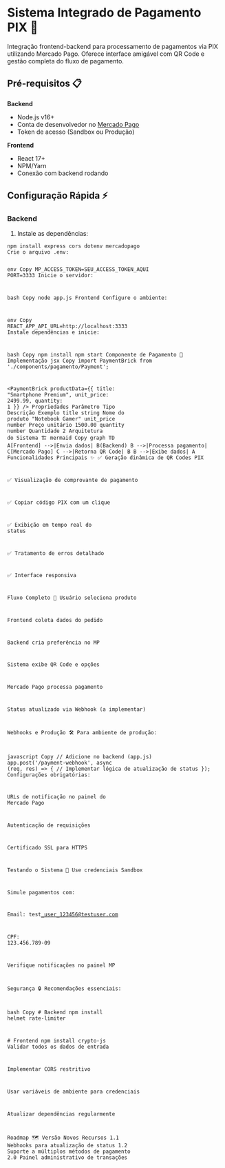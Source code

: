 <h1 class="code-line" data-line-start=0 data-line-end=1 ><a id="Sistema_Integrado_de_Pagamento_PIX__0"></a>Sistema Integrado de Pagamento PIX 🚀</h1>
<p class="has-line-data" data-line-start="2" data-line-end="3">Integração frontend-backend para processamento de pagamentos via PIX utilizando Mercado Pago. Oferece interface amigável com QR Code e gestão completa do fluxo de pagamento.</p>
<h2 class="code-line" data-line-start=4 data-line-end=5 ><a id="Prrequisitos__4"></a>Pré-requisitos 📋</h2>
<p class="has-line-data" data-line-start="6" data-line-end="7"><strong>Backend</strong></p>
<ul>
<li class="has-line-data" data-line-start="7" data-line-end="8">Node.js v16+</li>
<li class="has-line-data" data-line-start="8" data-line-end="9">Conta de desenvolvedor no <a href="https://www.mercadopago.com.br/">Mercado Pago</a></li>
<li class="has-line-data" data-line-start="9" data-line-end="11">Token de acesso (Sandbox ou Produção)</li>
</ul>
<p class="has-line-data" data-line-start="11" data-line-end="12"><strong>Frontend</strong></p>
<ul>
<li class="has-line-data" data-line-start="12" data-line-end="13">React 17+</li>
<li class="has-line-data" data-line-start="13" data-line-end="14">NPM/Yarn</li>
<li class="has-line-data" data-line-start="14" data-line-end="16">Conexão com backend rodando</li>
</ul>
<h2 class="code-line" data-line-start=16 data-line-end=17 ><a id="Configurao_Rpida__16"></a>Configuração Rápida ⚡</h2>
<h3 class="code-line" data-line-start=18 data-line-end=19 ><a id="Backend_18"></a>Backend</h3>
<ol>
<li class="has-line-data" data-line-start="19" data-line-end="20">Instale as dependências:</li>
</ol>
<pre><code class="has-line-data" data-line-start="21" data-line-end="148" class="language-bash">npm install express cors dotenv mercadopago
Crie o arquivo .env:

env
Copy
MP_ACCESS_TOKEN=SEU_ACCESS_TOKEN_AQUI
PORT=<span class="hljs-number">3333</span>
Inicie o servidor:

bash
Copy
node app.js
Frontend
Configure o ambiente:

env
Copy
REACT_APP_API_URL=http://localhost:<span class="hljs-number">3333</span>
Instale dependências e inicie:

bash
Copy
npm install
npm start
Componente de Pagamento 💎
Implementação
jsx
Copy
import PaymentBrick from <span class="hljs-string">'./components/pagamento/Payment'</span>;

&lt;PaymentBrick 
  productData={{
    title: <span class="hljs-string">"Smartphone Premium"</span>,
    unit_price: <span class="hljs-number">2499.99</span>,
    quantity: <span class="hljs-number">1</span>
  }}
/&gt;
Propriedades
Parâmetro   Tipo    Descrição   Exemplo
title   string  Nome <span class="hljs-keyword">do</span> produto <span class="hljs-string">"Notebook Gamer"</span>
unit_price  number  Preço unitário  <span class="hljs-number">1500.00</span>
quantity    number  Quantidade  <span class="hljs-number">2</span>
Arquitetura <span class="hljs-keyword">do</span> Sistema 🏗️
mermaid
Copy
graph TD
  A[Frontend] --&gt;|Envia dados| B(Backend)
  B --&gt;|Processa pagamento| C[Mercado Pago]
  C --&gt;|Retorna QR Code| B
  B --&gt;|Exibe dados| A
Funcionalidades Principais ✨
✅ Geração dinâmica de QR Codes PIX

✅ Visualização de comprovante de pagamento

✅ Copiar código PIX com um clique

✅ Exibição em tempo real <span class="hljs-keyword">do</span> status

✅ Tratamento de erros detalhado

✅ Interface responsiva

Fluxo Completo 🔄
Usuário seleciona produto

Frontend coleta dados <span class="hljs-keyword">do</span> pedido

Backend cria preferência no MP

Sistema exibe QR Code e opções

Mercado Pago processa pagamento

Status atualizado via Webhook (a implementar)

Webhooks e Produção 🛠️
Para ambiente de produção:

javascript
Copy
// Adicione no backend (app.js)
app.post(<span class="hljs-string">'/payment-webhook'</span>, async (req, res) =&gt; {
  // Implementar lógica de atualização de status
});
Configurações obrigatórias:

URLs de notificação no painel <span class="hljs-keyword">do</span> Mercado Pago

Autenticação de requisições

Certificado SSL para HTTPS

Testando o Sistema 🧪
Use credenciais Sandbox

Simule pagamentos com:

Email: <span class="hljs-built_in">test</span>_user_123456@testuser.com

CPF: <span class="hljs-number">123.456</span>.<span class="hljs-number">789</span>-<span class="hljs-number">09</span>

Verifique notificações no painel MP

Segurança 🔒
Recomendações essenciais:

bash
Copy
<span class="hljs-comment"># Backend</span>
npm install helmet rate-limiter

<span class="hljs-comment"># Frontend</span>
npm install crypto-js
Validar todos os dados de entrada

Implementar CORS restritivo

Usar variáveis de ambiente para credenciais

Atualizar dependências regularmente

Roadmap 🗺️
Versão  Novos Recursos
<span class="hljs-number">1.1</span> Webhooks para atualização de status
<span class="hljs-number">1.2</span> Suporte a múltiplos métodos de pagamento
<span class="hljs-number">2.0</span> Painel administrativo de transações
</code></pre>
